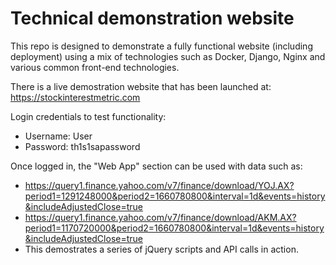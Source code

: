 
# Technical demonstration website

This repo is designed to demonstrate a fully functional website (including deployment) using a mix of technologies such as Docker, Django, Nginx and various common front-end technologies.

There is a live demostration website that has been launched at: https://stockinterestmetric.com

Login credentials to test functionality:
- Username: User
- Password: th1s1sapassword

Once logged in, the "Web App" section can be used with data such as: 
- https://query1.finance.yahoo.com/v7/finance/download/YOJ.AX?period1=1291248000&period2=1660780800&interval=1d&events=history&includeAdjustedClose=true
- https://query1.finance.yahoo.com/v7/finance/download/AKM.AX?period1=1170720000&period2=1660780800&interval=1d&events=history&includeAdjustedClose=true
- This demostrates a series of jQuery scripts and API calls in action.